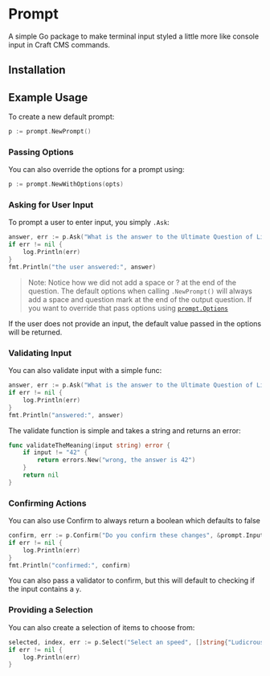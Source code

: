 # Prompt

A simple Go package to make terminal input styled a little more like console input in Craft CMS commands.

## Installation

## Example Usage

To create a new default prompt:

```go
p := prompt.NewPrompt()
``` 

### Passing Options
You can also override the options for a prompt using:

```go
p := prompt.NewWithOptions(opts)
```

### Asking for User Input
To prompt a user to enter input, you simply `.Ask`:

```go
answer, err := p.Ask("What is the answer to the Ultimate Question of Life, the Universe, and Everything", &prompt.InputOptions{Default: "42"})
if err != nil {
	log.Println(err)
}
fmt.Println("the user answered:", answer)
```

> Note: Notice how we did not add a space or ? at the end of the question. The default options when calling `.NewPrompt()` will always add a space and question mark at the end of the output question. If you want to override that pass options using [`prompt.Options`](#passing-options)

If the user does not provide an input, the default value passed in the options will be returned.

### Validating Input
You can also validate input with a simple func:

```go
answer, err := p.Ask("What is the answer to the Ultimate Question of Life, the Universe, and Everything", &prompt.InputOptions{Default: "42", Validator: validateTheMeaning})
if err != nil {
	log.Println(err)
}
fmt.Println("answered:", answer)
```

The validate function is simple and takes a string and returns an error:

```go
func validateTheMeaning(input string) error {
    if input != "42" {
        return errors.New("wrong, the answer is 42")
    }
    return nil
}
```

### Confirming Actions

You can also use Confirm to always return a boolean which defaults to false

```go
confirm, err := p.Confirm("Do you confirm these changes", &prompt.InputOptions{Default: "yes"})
if err != nil {
	log.Println(err)
}
fmt.Println("confirmed:", confirm)
```

You can also pass a validator to confirm, but this will default to checking if the input contains a `y`.

### Providing a Selection

You can also create a selection of items to choose from:

```go
selected, index, err := p.Select("Select an speed", []string{"Ludicrous mode", "Normal mode"}, &prompt.InputOptions{Default: "1"})
if err != nil {
	log.Println(err)
}
```
